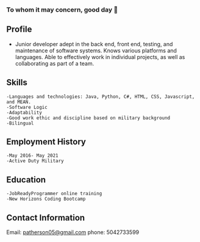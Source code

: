 ### To whom it may concern, good day 👋

## Profile
- Junior developer adept in the back end, front end, testing, and maintenance of software systems. Knows various platforms and languages. Able to effectively work in individual projects, as well as collaborating as part of a team.

## Skills


    -Languages and technologies: Java, Python, C#, HTML, CSS, Javascript, and MEAN.
    -Software Logic
    -Adaptability
    -Good work ethic and discipline based on military background
    -Bilingual

## Employment History

    -May 2016- May 2021
    -Active Duty Military

## Education

    -JobReadyProgrammer online training
    -New Horizons Coding Bootcamp 

## Contact Information
Email: patherson05@gmail.com   phone: 5042733599



<!--
**PathersonR/PathersonR** is a ✨ _special_ ✨ repository because its `README.md` (this file) appears on your GitHub profile.

Here are some ideas to get you started:

- 🔭 I’m currently working on MEAN technologies.
- 🌱 I’m currently learning ...
- 👯 I’m looking to collaborate on ...
- 🤔 I’m looking for help with ...
- 💬 Ask me about ...
- 📫 How to reach me: Email: patherson05@gmail.com   phone: 5042733599
- 😄 Pronouns: ...
- ⚡ Fun fact: ...
-->
